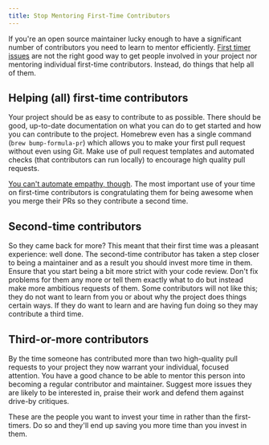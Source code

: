 ```yaml
---
title: Stop Mentoring First-Time Contributors
---
```

If you're an open source maintainer lucky enough to have a significant number of contributors you need to learn to mentor efficiently. [First timer issues](/2018/01/29/issues-with-first-timer-issues/) are not the right good way to get people involved in your project nor mentoring individual first-time contributors. Instead, do things that help all of them.

## Helping (all) first-time contributors

Your project should be as easy to contribute to as possible. There should be good, up-to-date documentation on what you can do to get started and how you can contribute to the project. Homebrew even has a single command (`brew bump-formula-pr`) which allows you to make your first pull request without even using Git. Make use of pull request templates and automated checks (that contributors can run locally) to encourage high quality pull requests.

[You can't automate empathy, though](https://mikemcquaid.com/2018/06/05/robot-pedantry-human-empathy/). The most important use of your time on first-time contributors is congratulating them for being awesome when you merge their PRs so they contribute a second time.

## Second-time contributors

So they came back for more? This meant that their first time was a pleasant experience: well done. The second-time contributor has taken a step closer to being a maintainer and as a result you should invest more time in them. Ensure that you start being a bit more strict with your code review. Don't fix problems for them any more or tell them exactly what to do but instead make more ambitious requests of them. Some contributors will not like this; they do not want to learn from you or about why the project does things certain ways. If they do want to learn and are having fun doing so they may contribute a third time.

## Third-or-more contributors

By the time someone has contributed more than two high-quality pull requests to your project they now warrant your individual, focused attention. You have a good chance to be able to mentor this person into becoming a regular contributor and maintainer. Suggest more issues they are likely to be interested in, praise their work and defend them against drive-by critiques.

These are the people you want to invest your time in rather than the first-timers. Do so and they'll end up saving you more time than you invest in them.
